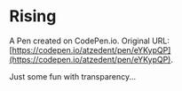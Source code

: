 # Rising

A Pen created on CodePen.io. Original URL: [https://codepen.io/atzedent/pen/eYKypQP](https://codepen.io/atzedent/pen/eYKypQP).

Just some fun with transparency...